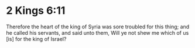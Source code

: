 # 2 Kings 6:11

Therefore the heart of the king of Syria was sore troubled for this thing; and he called his servants, and said unto them, Will ye not shew me which of us [is] for the king of Israel?